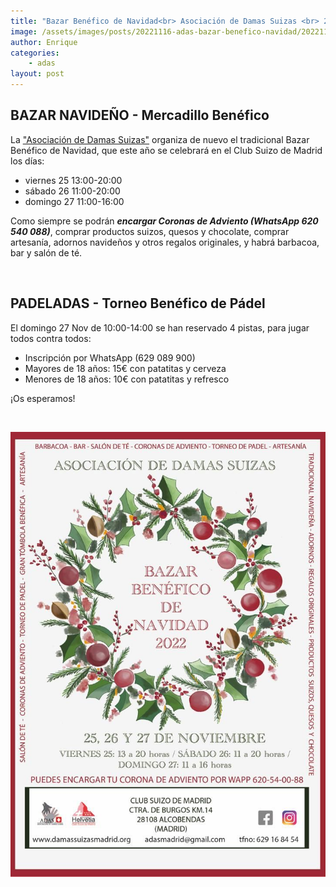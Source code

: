 ```yaml
---
title: "Bazar Benéfico de Navidad<br> Asociación de Damas Suizas <br> 25, 26 y 27 de Noviembre"
image: /assets/images/posts/20221116-adas-bazar-benefico-navidad/20221116-adas-bazar-benefico-navidad.jpg
author: Enrique
categories:
    - adas
layout: post
---
```


## BAZAR NAVIDEÑO - Mercadillo Benéfico

La <a href="https://www.facebook.com/adas.asociaciondamassuizas/">"Asociación de Damas Suizas"</a> organiza de nuevo el tradicional Bazar Benéfico de Navidad, que este año se celebrará en el Club Suizo de Madrid los días:  
  
* viernes 25  13:00-20:00
* sábado 26  11:00-20:00
* domingo 27  11:00-16:00   
   
  
Como siempre se podrán <b>_encargar Coronas de Adviento (WhatsApp 620 540 088)_</b>, comprar productos suizos, quesos y chocolate, comprar artesanía, adornos navideños y otros regalos originales, y habrá barbacoa, bar y salón de té.  
  
<br>    
  
## PADELADAS - Torneo Benéfico de Pádel
  
El domingo 27 Nov de 10:00-14:00 se han reservado 4 pistas, para jugar todos contra todos:  
  
* Inscripción por WhatsApp (629 089 900)  
* Mayores de 18 años: 15€ con patatitas y cerveza 
* Menores de 18 años: 10€ con patatitas y refresco 
  

¡Os esperamos!   
  
<br>
  

![1](/assets/images/posts/20221116-adas-bazar-benefico-navidad/20221116-adas-bazar-benefico-navidad.jpg)  

